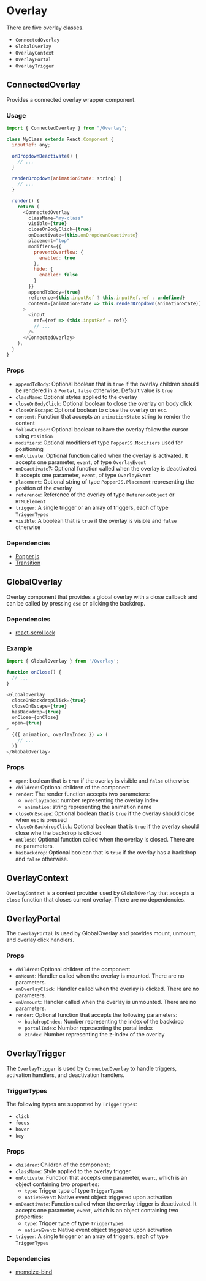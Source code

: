 # Overlay

There are five overlay classes.

- `ConnectedOverlay`
- `GlobalOverlay`
- `OverlayContext`
- `OverlayPortal`
- `OverlayTrigger`

## ConnectedOverlay

Provides a connected overlay wrapper component.

### Usage

```javascript
import { ConnectedOverlay } from "/Overlay";

class MyClass extends React.Component {
  inputRef: any;

  onDropdownDeactivate() {
    // ...
  }

  renderDropdown(animationState: string) {
    // ...
  }

  render() {
    return (
      <ConnectedOverlay
        className="my-class"
        visible={true}
        closeOnBodyClick={true}
        onDeactivate={this.onDropdownDeactivate}
        placement="top"
        modifiers={{
          preventOverflow: {
            enabled: true
          },
          hide: {
            enabled: false
          }
        }}
        appendToBody={true}
        reference={this.inputRef ? this.inputRef.ref : undefined}
        content={animationState => this.renderDropdown(animationState)}
      >
        <input
          ref={ref => (this.inputRef = ref)}
          // ...
        />
      </ConnectedOverlay>
    );
  }
}
```

### Props

- `appendToBody`: Optional boolean that is `true` if the overlay children should be rendered in a `Portal`, `false` otherwise. Default value is `true`
- `className`: Optional styles applied to the overlay
- `closeOnBodyClick`: Optional boolean to close the overlay on body click
- `closeOnEscape`: Optional boolean to close the overlay on `esc`.
- `content`: Function that accepts an `animationState` string to render the content
- `followCursor`: Optional boolean to have the overlay follow the cursor using `Position`
- `modifiers`: Optional modifiers of type `PopperJS.Modifiers` used for positioning
- `onActivate`: Optional function called when the overlay is activated. It accepts one parameter, `event`, of type `OverlayEvent`
- `onDeactivate`?: Optional function called when the overlay is deactivated. It accepts one parameter, `event`, of type `OverlayEvent`
- `placement`: Optional string of type `PopperJS.Placement` representing the position of the overlay
- `reference`: Reference of the overlay of type `ReferenceObject` or `HTMLElement`
- `trigger`: A single trigger or an array of triggers, each of type `TriggerTypes`
- `visible`: A boolean that is `true` if the overlay is visible and `false` otherwise

### Dependencies

- [Popper.js](https://www.npmjs.com/package/popper.js/v/1.14.3)
- [Transition](https://www.npmjs.com/package/react-transition-group)

## GlobalOverlay

Overlay component that provides a global overlay with a close callback and can be called by pressing `esc` or clicking the backdrop.

### Dependencies

- [react-scrolllock](https://www.npmjs.com/package/react-scrolllock)

### Example

```javascript
import { GlobalOverlay } from '/Overlay';

function onClose() {
  // ...
}

<GlobalOverlay
  closeOnBackdropClick={true}
  closeOnEscape={true}
  hasBackdrop={true}
  onClose={onClose}
  open={true}
>
  {({ animation, overlayIndex }) => (
    // ...
  )}
</GlobalOverlay>
```

### Props

- `open`: boolean that is `true` if the overlay is visible and `false` otherwise
- `children`: Optional children of the component
- `render`: The render function accepts two parameters:
  - `overlayIndex`: number representing the overlay index
  - `animation`: string representing the animation name
- `closeOnEscape`: Optional boolean that is `true` if the overlay should close when `esc` is pressed
- `closeOnBackdropClick`: Optional boolean that is `true` if the overlay should close whe the backdrop is clicked
- `onClose`: Optional function called when the overlay is closed. There are no parameters.
- `hasBackdrop`: Optional boolean that is `true` if the overlay has a backdrop and `false` otherwise.

## OverlayContext

`OverlayContext` is a context provider used by `GlobalOverlay` that accepts a `close` function that closes current overlay. There are no dependencies.

## OverlayPortal

The `OverlayPortal` is used by GlobalOverlay and provides mount, unmount, and overlay click handlers.

### Props

- `children`: Optional children of the component
- `onMount`: Handler called when the overlay is mounted. There are no parameters.
- `onOverlayClick`: Handler called when the overlay is clicked. There are no parameters.
- `onUnmount`: Handler called when the overlay is unmounted. There are no parameters.
- `render`: Optional function that accepts the following parameters:
  - `backdropIndex`: Number representing the index of the backdrop
  - `portalIndex`: Number representing the portal index
  - `zIndex`: Number representing the z-index of the overlay

## OverlayTrigger

The `OverlayTrigger` is used by `ConnectedOverlay` to handle triggers, activation handlers, and deactivation handlers.

### TriggerTypes

The following types are supported by `TriggerTypes`:

- `click`
- `focus`
- `hover`
- `key`

### Props

- `children`: Children of the component;
- `className`: Style applied to the overlay trigger
- `onActivate`: Function that accepts one parameter, `event`, which is an object containing two properties:
  - `type`: Trigger type of type `TriggerTypes`
  - `nativeEvent`: Native event object triggered upon activation
- `onDeactivate`: Function called when the overlay trigger is deactivated. It accepts one parameter, `event`, which is an object containing two properties:
  - `type`: Trigger type of type `TriggerTypes`
  - `nativeEvent`: Native event object triggered upon activation
- `trigger`: A single trigger or an array of triggers, each of type `TriggerTypes`

### Dependencies

- [memoize-bind](https://www.npmjs.com/package/memoize-bind)
